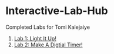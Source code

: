 # Interactive-Lab-Hub

Completed Labs for Tomi Kalejaiye
1. [Lab 1: Light It Up!](https://github.com/TomiKalejaiye/IDD-Fa18-Lab1)
2. [Lab 2: Make A Digtial Timer!](https://github.com/TomiKalejaiye/IDD-Fa19-Lab2)
